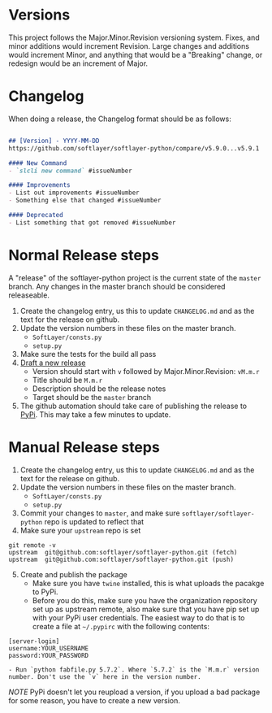 

# Versions

This project follows the Major.Minor.Revision versioning system. Fixes, and minor additions would increment Revision. Large changes and additions would increment Minor, and anything that would be a "Breaking" change, or redesign would be an increment of Major.

# Changelog

When doing a release, the Changelog format should be as follows:

```markdown

## [Version] - YYYY-MM-DD
https://github.com/softlayer/softlayer-python/compare/v5.9.0...v5.9.1 

#### New Command
- `slcli new command` #issueNumber

#### Improvements
- List out improvements #issueNumber
- Something else that changed #issueNumber

#### Deprecated
- List something that got removed #issueNumber

```

# Normal Release steps

A "release" of the softlayer-python project is the current state of the `master` branch. Any changes in the master branch should be considered releaseable.


1. Create the changelog entry, us this to update `CHANGELOG.md` and as the text for the release on github.
2. Update the version numbers in these files on the master branch.
    - `SoftLayer/consts.py`
    - `setup.py`
3. Make sure the tests for the build all pass
4. [Draft a new release](https://github.com/softlayer/softlayer-python/releases/new)
    - Version should start with `v` followed by Major.Minor.Revision: `vM.m.r`
    - Title should be `M.m.r`
    - Description should be the release notes  
    - Target should be the `master` branch
5. The github automation should take care of publishing the release to [PyPi](https://pypi.org/project/SoftLayer/). This may take a few minutes to update.

# Manual Release steps

1. Create the changelog entry, us this to update `CHANGELOG.md` and as the text for the release on github.
2. Update the version numbers in these files on the master branch.
    - `SoftLayer/consts.py`
    - `setup.py`
3. Commit your changes to `master`, and make sure `softlayer/softlayer-python` repo is updated to reflect that
4. Make sure your `upstream` repo is set

```
git remote -v
upstream  git@github.com:softlayer/softlayer-python.git (fetch)
upstream  git@github.com:softlayer/softlayer-python.git (push)
```

5. Create and publish the package
    - Make sure you have `twine` installed, this is what uploads the pacakge to PyPi.
    - Before you do this, make sure you have the organization repository set up as upstream remote, also make sure that you have pip set up with your PyPi user credentials. The easiest way to do that is to create a file at `~/.pypirc` with the following contents: 

 ```
[server-login]
username:YOUR_USERNAME
password:YOUR_PASSWORD
 ```

    - Run `python fabfile.py 5.7.2`. Where `5.7.2` is the `M.m.r` version number. Don't use the `v` here in the version number. 


*NOTE* PyPi doesn't let you reupload a version, if you upload a bad package for some reason, you have to create a new version.

